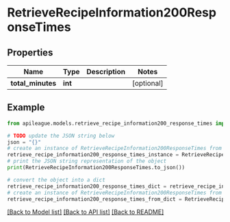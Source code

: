# RetrieveRecipeInformation200ResponseTimes


## Properties

Name | Type | Description | Notes
------------ | ------------- | ------------- | -------------
**total_minutes** | **int** |  | [optional] 

## Example

```python
from apileague.models.retrieve_recipe_information200_response_times import RetrieveRecipeInformation200ResponseTimes

# TODO update the JSON string below
json = "{}"
# create an instance of RetrieveRecipeInformation200ResponseTimes from a JSON string
retrieve_recipe_information200_response_times_instance = RetrieveRecipeInformation200ResponseTimes.from_json(json)
# print the JSON string representation of the object
print(RetrieveRecipeInformation200ResponseTimes.to_json())

# convert the object into a dict
retrieve_recipe_information200_response_times_dict = retrieve_recipe_information200_response_times_instance.to_dict()
# create an instance of RetrieveRecipeInformation200ResponseTimes from a dict
retrieve_recipe_information200_response_times_from_dict = RetrieveRecipeInformation200ResponseTimes.from_dict(retrieve_recipe_information200_response_times_dict)
```
[[Back to Model list]](../README.md#documentation-for-models) [[Back to API list]](../README.md#documentation-for-api-endpoints) [[Back to README]](../README.md)


